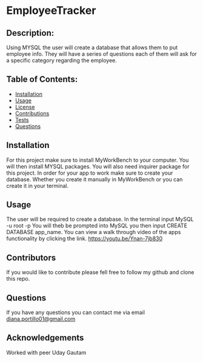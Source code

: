 # EmployeeTracker
## Description:
Using MYSQL the user will create a database that allows them to put employee info. They will have a series of questions
each of them will ask for a specific category regarding the employee.

## Table of Contents:

* [Installation](#Installation)
* [Usage](#Usage)
* [License](#License)
* [Contributions](#Contributions)
* [Tests](#Tests)
* [Questions](#Questions)

## Installation
For this project make sure to install MyWorkBench to your computer. You will then install MYSQL packages.
You will also need inquirer package for this project. In order for your app to work make sure to create your database.
Whether you create it manually in MyWorkBench or you can create it in your terminal.

## Usage 
The user will be required to create a database. In the terminal input MySQL -u root -p
You will theb be prompted into MySQL you then input CREATE DATABASE app_name.
You can view a walk through video of the apps functionality by clicking the link.
https://youtu.be/Ynan-7jb830

## Contributors
If you would like to contribute please fell free to follow my github and clone this repo.

## Questions
If you have any questions you can contact me via email diana.portillo01@gmail.com

## Acknowledgements
Worked with peer Uday Gautam
